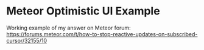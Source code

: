 # Meteor Optimistic UI Example 

Working example of my answer on Meteor forum: https://forums.meteor.com/t/how-to-stop-reactive-updates-on-subscribed-cursor/32155/10